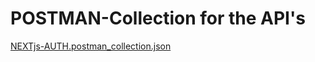 # POSTMAN-Collection for the API's
[NEXTjs-AUTH.postman_collection.json](https://github.com/user-attachments/files/17137482/NEXTjs-AUTH.postman_collection.json)
